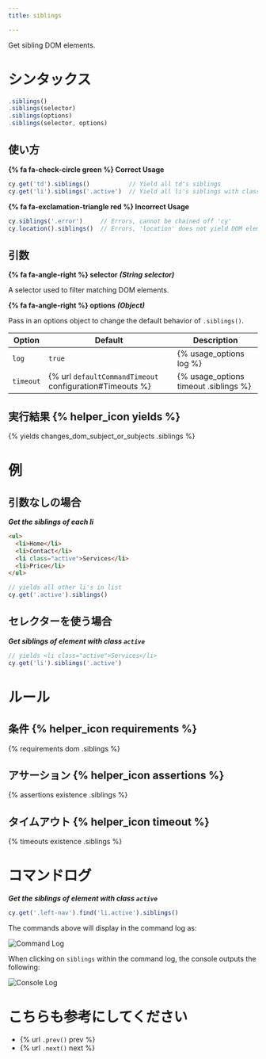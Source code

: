 ```yaml
---
title: siblings

---
```


Get sibling DOM elements.

# シンタックス

```javascript
.siblings()
.siblings(selector)
.siblings(options)
.siblings(selector, options)
```

## 使い方

**{% fa fa-check-circle green %} Correct Usage**

```javascript
cy.get('td').siblings()           // Yield all td's siblings
cy.get('li').siblings('.active')  // Yield all li's siblings with class '.active'
```

**{% fa fa-exclamation-triangle red %} Incorrect Usage**

```javascript
cy.siblings('.error')     // Errors, cannot be chained off 'cy'
cy.location().siblings()  // Errors, 'location' does not yield DOM element
```

## 引数

**{% fa fa-angle-right %} selector**  ***(String selector)***

A selector used to filter matching DOM elements.

**{% fa fa-angle-right %} options**  ***(Object)***

Pass in an options object to change the default behavior of `.siblings()`.

Option | Default | Description
--- | --- | ---
`log` | `true` | {% usage_options log %}
`timeout` | {% url `defaultCommandTimeout` configuration#Timeouts %} | {% usage_options timeout .siblings %}

## 実行結果 {% helper_icon yields %}

{% yields changes_dom_subject_or_subjects .siblings %}

# 例

## 引数なしの場合

***Get the siblings of each li***

```html
<ul>
  <li>Home</li>
  <li>Contact</li>
  <li class="active">Services</li>
  <li>Price</li>
</ul>
```

```javascript
// yields all other li's in list
cy.get('.active').siblings()
```

## セレクターを使う場合

***Get siblings of element with class `active`***

```javascript
// yields <li class="active">Services</li>
cy.get('li').siblings('.active')
```

# ルール

## 条件 {% helper_icon requirements %}

{% requirements dom .siblings %}

## アサーション {% helper_icon assertions %}

{% assertions existence .siblings %}

## タイムアウト {% helper_icon timeout %}

{% timeouts existence .siblings %}

# コマンドログ

***Get the siblings of element with class `active`***

```javascript
cy.get('.left-nav').find('li.active').siblings()
```

The commands above will display in the command log as:

![Command Log](/img/api/siblings/find-siblings-of-dom-elements-to-test.png)

When clicking on `siblings` within the command log, the console outputs the following:

![Console Log](/img/api/siblings/console-log-of-sibling-elements.png)

# こちらも参考にしてください

- {% url `.prev()` prev %}
- {% url `.next()` next %}
